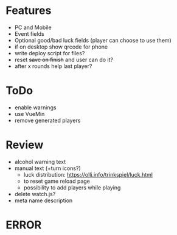 # Features
- PC and Mobile
- Event fields
- Optional good/bad luck fields (player can choose to use them)
- if on desktop show qrcode for phone
- write deploy script for files?
- reset ~~save on finish~~ and user can do it?
- after x rounds help last player?

# ToDo
- enable warnings
- use VueMin
- remove generated players

# Review
- alcohol warning text
- manual text (+turn icons?)
  - luck distribution: https://olli.info/trinkspiel/luck.html
  - to reset game reload page
  - possibility to add players while playing
- delete watch.js?
- meta name description

# ERROR